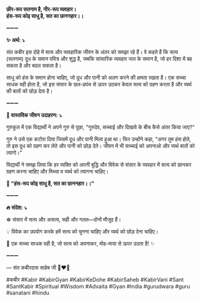 **छीर-रूप सतनाम है, नीर-रूप व्यवहार।**\
**हंस-रूप कोइ साधु है, सत का छाननहार।।**

➖➖➖

**✨ अर्थ: ⤵**

संत कबीर इस दोहे में सत्य और व्यवहारिक जीवन के अंतर को समझा रहे हैं। वे कहते हैं कि सत्य (सतनाम) दूध के समान पवित्र और शुद्ध है, जबकि सांसारिक व्यवहार जल के समान है, जो हर दिशा में बह सकता है और बदल सकता है।

साधु को हंस के समान होना चाहिए, जो दूध और पानी को अलग करने की क्षमता रखता है। एक सच्चा साधक वही होता है, जो इस संसार के छल-प्रपंच से ऊपर उठकर केवल सत्य को ग्रहण करता है और व्यर्थ की बातों को छोड़ देता है।

➖➖➖

**🌾 वास्तविक जीवन उदाहरण: ⤵**

गुरुकुल में एक विद्यार्थी ने अपने गुरु से पूछा, "गुरुदेव, सच्चाई और दिखावे के बीच कैसे अंतर किया जाए?"

गुरु ने उसे एक कटोरा दिया जिसमें दूध और पानी मिला हुआ था। फिर उन्होंने कहा, "अगर तुम हंस होते, तो इस दूध को ग्रहण कर लेते और पानी को छोड़ देते। जीवन में भी सच्चाई को अपनाओ और व्यर्थ बातों को त्यागो।"

विद्यार्थी ने समझ लिया कि हर व्यक्ति को अपनी बुद्धि और विवेक से संसार के व्यवहार में सत्य को छानकर ग्रहण करना चाहिए और मिथ्या व व्यर्थ को त्यागना चाहिए।

**📜 "हंस-रूप कोइ साधु है, सत का छाननहार।।"**

➖➖➖

**🔥 संदेश: ⤵**

☸ संसार में सत्य और असत्य, सही और गलत—दोनों मौजूद हैं।

💡 विवेक का उपयोग करके हमें सत्य को चुनना चाहिए और व्यर्थ को छोड़ देना चाहिए।

🙏 एक सच्चा साधक वही है, जो सत्य को अपनाकर, मोह-माया से ऊपर उठता है! ✨

➖➖➖

— संत कबीरदास साहेब जी 🙏❤️💯

#कबीर #Kabir #KabirGyan #KabirKeDohe #KabirSaheb #KabirVani #Sant #SantKabir #Spiritual #Wisdom #Advaita #Gyan #India #gurudwara #guru #sanatani #hindu
